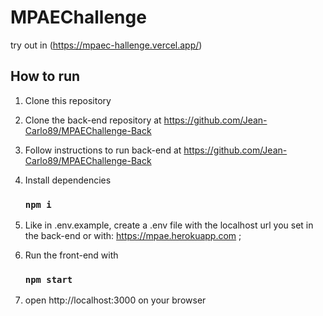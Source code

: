 # MPAEChallenge

try out in (https://mpaec-hallenge.vercel.app/)

## How to run

1. Clone this repository
2. Clone the back-end repository at https://github.com/Jean-Carlo89/MPAEChallenge-Back
3. Follow instructions to run back-end at https://github.com/Jean-Carlo89/MPAEChallenge-Back
4. Install dependencies

   ### `npm i`

5. Like in .env.example,  create a .env file with the localhost url you set in the back-end or with: https://mpae.herokuapp.com ; 
6. Run the front-end with

   ### `npm start`

7. open 
 http://localhost:3000 on your browser
